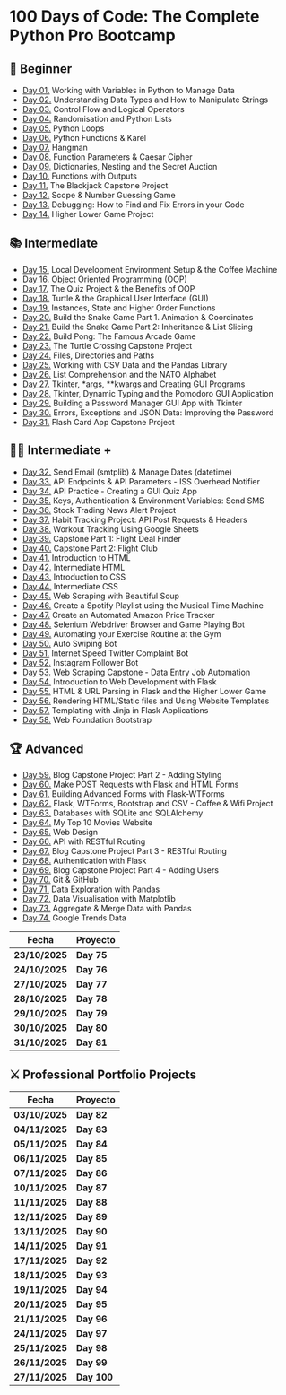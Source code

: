 # 100 Days of Code: The Complete Python Pro Bootcamp

## 🔰 Beginner

- [Day 01.](/Day01) Working with Variables in Python to Manage Data
- [Day 02.](/Day02) Understanding Data Types and How to Manipulate Strings
- [Day 03.](/Day03) Control Flow and Logical Operators
- [Day 04.](/Day04) Randomisation and Python Lists
- [Day 05.](/Day05) Python Loops
- [Day 06.](/Day06) Python Functions & Karel
- [Day 07.](/Day07) Hangman
- [Day 08.](/Day08) Function Parameters & Caesar Cipher
- [Day 09.](/Day09) Dictionaries, Nesting and the Secret Auction
- [Day 10.](/Day10) Functions with Outputs
- [Day 11.](/Day11) The Blackjack Capstone Project
- [Day 12.](/Day12) Scope & Number Guessing Game
- [Day 13.](/Day13) Debugging: How to Find and Fix Errors in your Code
- [Day 14.](/Day14) Higher Lower Game Project

## 📚 Intermediate

- [Day 15.](/Day15) Local Development Environment Setup & the Coffee Machine
- [Day 16.](/Day16) Object Oriented Programming (OOP)
- [Day 17.](/Day17) The Quiz Project & the Benefits of OOP
- [Day 18.](/Day18) Turtle & the Graphical User Interface (GUI)
- [Day 19.](/Day19) Instances, State and Higher Order Functions
- [Day 20.](/Day20) Build the Snake Game Part 1. Animation & Coordinates
- [Day 21.](/Day21) Build the Snake Game Part 2: Inheritance & List Slicing
- [Day 22.](/Day22) Build Pong: The Famous Arcade Game
- [Day 23.](/Day23) The Turtle Crossing Capstone Project
- [Day 24.](/Day24) Files, Directories and Paths
- [Day 25.](/Day25) Working with CSV Data and the Pandas Library
- [Day 26.](/Day26) List Comprehension and the NATO Alphabet
- [Day 27.](/Day27) Tkinter, \*args, \*\*kwargs and Creating GUI Programs
- [Day 28.](/Day28) Tkinter, Dynamic Typing and the Pomodoro GUI Application
- [Day 29.](/Day29) Building a Password Manager GUI App with Tkinter
- [Day 30.](/Day30) Errors, Exceptions and JSON Data: Improving the Password
- [Day 31.](/Day31) Flash Card App Capstone Project

## 👨‍💻 Intermediate +

- [Day 32.](/Day32) Send Email (smtplib) & Manage Dates (datetime)
- [Day 33.](/Day33) API Endpoints & API Parameters - ISS Overhead Notifier
- [Day 34.](/Day34) API Practice - Creating a GUI Quiz App
- [Day 35.](/Day35) Keys, Authentication & Environment Variables: Send SMS
- [Day 36.](/Day36) Stock Trading News Alert Project
- [Day 37.](/Day37) Habit Tracking Project: API Post Requests & Headers
- [Day 38.](/Day38) Workout Tracking Using Google Sheets
- [Day 39.](/Day39) Capstone Part 1: Flight Deal Finder
- [Day 40.](/Day40) Capstone Part 2: Flight Club
- [Day 41.](/Day41) Introduction to HTML
- [Day 42.](/Day42) Intermediate HTML
- [Day 43.](/Day43) Introduction to CSS
- [Day 44.](/Day44) Intermediate CSS
- [Day 45.](/Day45) Web Scraping with Beautiful Soup
- [Day 46.](/Day46) Create a Spotify Playlist using the Musical Time Machine
- [Day 47.](/Day47) Create an Automated Amazon Price Tracker
- [Day 48.](/Day48) Selenium Webdriver Browser and Game Playing Bot
- [Day 49.](/Day49) Automating your Exercise Routine at the Gym
- [Day 50.](/Day50) Auto Swiping Bot
- [Day 51.](/Day51) Internet Speed Twitter Complaint Bot
- [Day 52.](/Day52) Instagram Follower Bot
- [Day 53.](/Day53) Web Scraping Capstone - Data Entry Job Automation
- [Day 54.](/Day54) Introduction to Web Development with Flask
- [Day 55.](/Day55) HTML & URL Parsing in Flask and the Higher Lower Game
- [Day 56.](/Day56) Rendering HTML/Static files and Using Website Templates
- [Day 57.](/Day57) Templating with Jinja in Flask Applications
- [Day 58.](/Day58) Web Foundation Bootstrap

## 🏆 Advanced

- [Day 59.](/Day59) Blog Capstone Project Part 2 - Adding Styling
- [Day 60.](/Day60) Make POST Requests with Flask and HTML Forms
- [Day 61.](/Day61) Building Advanced Forms with Flask-WTForms
- [Day 62.](/Day62) Flask, WTForms, Bootstrap and CSV - Coffee & Wifi Project
- [Day 63.](/Day63) Databases with SQLite and SQLAlchemy
- [Day 64.](/Day64) My Top 10 Movies Website
- [Day 65.](/Day65) Web Design
- [Day 66.](/Day66) API with RESTful Routing
- [Day 67.](/Day67) Blog Capstone Project Part 3 - RESTful Routing
- [Day 68.](/Day68) Authentication with Flask
- [Day 69.](/Day69) Blog Capstone Project Part 4 - Adding Users
- [Day 70.](/Day70) Git & GitHub
- [Day 71.](/Day71) Data Exploration with Pandas
- [Day 72.](/Day72) Data Visualisation with Matplotlib
- [Day 73.](/Day73) Aggregate & Merge Data with Pandas
- [Day 74.](/Day74) Google Trends Data

| **Fecha**      | **Proyecto** |
| -------------- | ------------ |
| **23/10/2025** | **Day 75**   |
| **24/10/2025** | **Day 76**   |
| **27/10/2025** | **Day 77**   |
| **28/10/2025** | **Day 78**   |
| **29/10/2025** | **Day 79**   |
| **30/10/2025** | **Day 80**   |
| **31/10/2025** | **Day 81**   |

## ⚔ Professional Portfolio Projects

| **Fecha**      | **Proyecto** |
| -------------- | ------------ |
| **03/10/2025** | **Day 82**   |
| **04/11/2025** | **Day 83**   |
| **05/11/2025** | **Day 84**   |
| **06/11/2025** | **Day 85**   |
| **07/11/2025** | **Day 86**   |
| **10/11/2025** | **Day 87**   |
| **11/11/2025** | **Day 88**   |
| **12/11/2025** | **Day 89**   |
| **13/11/2025** | **Day 90**   |
| **14/11/2025** | **Day 91**   |
| **17/11/2025** | **Day 92**   |
| **18/11/2025** | **Day 93**   |
| **19/11/2025** | **Day 94**   |
| **20/11/2025** | **Day 95**   |
| **21/11/2025** | **Day 96**   |
| **24/11/2025** | **Day 97**   |
| **25/11/2025** | **Day 98**   |
| **26/11/2025** | **Day 99**   |
| **27/11/2025** | **Day 100**  |

